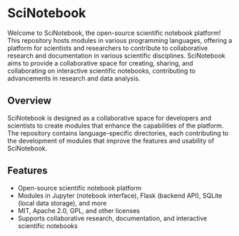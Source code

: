 # SciNotebook

Welcome to SciNotebook, the open-source scientific notebook platform! This repository hosts modules in various programming languages, offering a platform for scientists and researchers to contribute to collaborative research and documentation in various scientific disciplines. SciNotebook aims to provide a collaborative space for creating, sharing, and collaborating on interactive scientific notebooks, contributing to advancements in research and data analysis.

## Overview

SciNotebook is designed as a collaborative space for developers and scientists to create modules that enhance the capabilities of the platform. The repository contains language-specific directories, each contributing to the development of modules that improve the features and usability of SciNotebook.

## Features

- Open-source scientific notebook platform
- Modules in Jupyter (notebook interface), Flask (backend API), SQLite (local data storage), and more
- MIT, Apache 2.0, GPL, and other licenses
- Supports collaborative research, documentation, and interactive scientific notebooks
